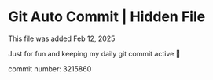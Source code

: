 # Git Auto Commit | Hidden File

This file was added Feb 12, 2025

Just for fun and keeping my daily git commit active 🤪

commit number: 3215860
